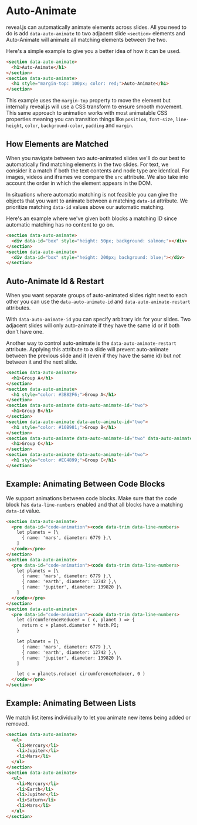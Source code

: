 # Auto-Animate

reveal.js can automatically animate elements across slides. All you need to do is add `data-auto-animate` to two adjacent slide `<section>` elements and Auto-Animate will animate all matching elements between the two.

Here's a simple example to give you a better idea of how it can be used.

```html
<section data-auto-animate>
  <h1>Auto-Animate</h1>
</section>
<section data-auto-animate>
  <h1 style="margin-top: 100px; color: red;">Auto-Animate</h1>
</section>
```

This example uses the `margin-top` property to move the element but internally reveal.js will use a CSS transform to ensure smooth movement. This same approach to animation works with most animatable CSS properties meaning you can transition things like `position`, `font-size`, `line-height`, `color`, `background-color`, `padding` and `margin`.

## How Elements are Matched

When you navigate between two auto-animated slides we'll do our best to automatically find matching elements in the two slides. For text, we consider it a match if both the text contents and node type are identical. For images, videos and iframes we compare the `src` attribute. We also take into account the order in which the element appears in the DOM.

In situations where automatic matching is not feasible you can give the objects that you want to animate between a matching `data-id` attribute. We prioritize matching `data-id` values above our automatic matching.

Here's an example where we've given both blocks a matching ID since automatic matching has no content to go on.

```html
<section data-auto-animate>
  <div data-id="box" style="height: 50px; background: salmon;"></div>
</section>
<section data-auto-animate>
  <div data-id="box" style="height: 200px; background: blue;"></div>
</section>
```


## Auto-Animate Id & Restart

When you want separate groups of auto-animated slides right next to each other you can use the `data-auto-animate-id` and `data-auto-animate-restart` attributes.

With `data-auto-animate-id` you can specify arbitrary ids for your slides. Two adjacent slides will only auto-animate if they have the same id or if both don't have one.

Another way to control auto-animate is the `data-auto-animate-restart` attribute. Applying this attribute to a slide will prevent auto-animate between the previous slide and it (even if they have the same id) but _not_ between it and the next slide.

```html
<section data-auto-animate>
  <h1>Group A</h1>
</section>
<section data-auto-animate>
  <h1 style="color: #3B82F6;">Group A</h1>
</section>
<section data-auto-animate data-auto-animate-id="two">
  <h1>Group B</h1>
</section>
<section data-auto-animate data-auto-animate-id="two">
  <h1 style="color: #10B981;">Group B</h1>
</section>
<section data-auto-animate data-auto-animate-id="two" data-auto-animate-restart>
  <h1>Group C</h1>
</section>
<section data-auto-animate data-auto-animate-id="two">
  <h1 style="color: #EC4899;">Group C</h1>
</section>
```


## Example: Animating Between Code Blocks

We support animations between code blocks. Make sure that the code block has `data-line-numbers` enabled and that all blocks have a matching `data-id` value.

```html
<section data-auto-animate>
  <pre data-id="code-animation"><code data-trim data-line-numbers>
    let planets = [\
      { name: 'mars', diameter: 6779 },\
    ]
  </code></pre>
</section>
<section data-auto-animate>
  <pre data-id="code-animation"><code data-trim data-line-numbers>
    let planets = [\
      { name: 'mars', diameter: 6779 },\
      { name: 'earth', diameter: 12742 },\
      { name: 'jupiter', diameter: 139820 }\
    ]
  </code></pre>
</section>
<section data-auto-animate>
  <pre data-id="code-animation"><code data-trim data-line-numbers>
    let circumferenceReducer = ( c, planet ) => {
      return c + planet.diameter * Math.PI;
    }

    let planets = [\
      { name: 'mars', diameter: 6779 },\
      { name: 'earth', diameter: 12742 },\
      { name: 'jupiter', diameter: 139820 }\
    ]

    let c = planets.reduce( circumferenceReducer, 0 )
  </code></pre>
</section>
```

##  Example: Animating Between Lists

We match list items individually to let you animate new items being added or removed.

```html
<section data-auto-animate>
  <ul>
    <li>Mercury</li>
    <li>Jupiter</li>
    <li>Mars</li>
  </ul>
</section>
<section data-auto-animate>
  <ul>
    <li>Mercury</li>
    <li>Earth</li>
    <li>Jupiter</li>
    <li>Saturn</li>
    <li>Mars</li>
  </ul>
</section>
```